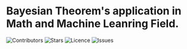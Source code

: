 # Bayesian Theorem's application in Math and Machine Leanring Field.

![Contributors](https://img.shields.io/github/contributors/EthanWTL/BayesianNN?style=plastic)
![Stars](https://img.shields.io/github/stars/EthanWTL/BayesianNN)
![Licence](https://img.shields.io/github/license/EthanWTL/BayesianNN)
![Issues](https://img.shields.io/github/issues/EthanWTL/BayesianNN)
